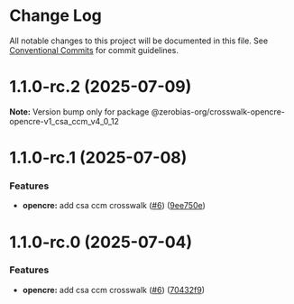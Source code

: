 # Change Log

All notable changes to this project will be documented in this file.
See [Conventional Commits](https://conventionalcommits.org) for commit guidelines.

# 1.1.0-rc.2 (2025-07-09)

**Note:** Version bump only for package @zerobias-org/crosswalk-opencre-opencre-v1_csa_ccm_v4_0_12





# 1.1.0-rc.1 (2025-07-08)


### Features

* **opencre:** add csa ccm crosswalk ([#6](https://github.com/zerobias-org/standard/issues/6)) ([9ee750e](https://github.com/zerobias-org/standard/commit/9ee750ee8bdf86e21b4f3810446601a7dcc1e12b))





# 1.1.0-rc.0 (2025-07-04)


### Features

* **opencre:** add csa ccm crosswalk ([#6](https://github.com/zerobias-org/standard/issues/6)) ([70432f9](https://github.com/zerobias-org/standard/commit/70432f99d5b6aefeafeff0ad1af5d8508fa2b5ce))
